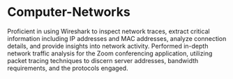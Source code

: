 # Computer-Networks
Proficient in using Wireshark to inspect network traces, extract critical information including IP addresses and MAC addresses, analyze connection details, and provide insights into network activity. Performed in-depth network traffic analysis for the Zoom conferencing application, utilizing packet tracing techniques to discern server addresses, bandwidth requirements, and the protocols engaged.
